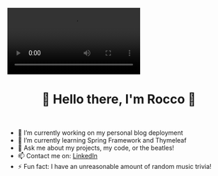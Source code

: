 ![Header](https://github.com/roccopaccione/roccopaccione/blob/main/Blue_LinkedIn_Banner.mp4)
<h1 align="center"> 🌚 Hello there, I'm Rocco 🌝</h1>
<br>

- 🔭 I’m currently working on my personal blog deployment
- 🌱 I’m currently learning Spring Framework and Thymeleaf
- 💬 Ask me about my projects, my code, or the beatles!
- 📫 Contact me on: [LinkedIn](https://www.linkedin.com/in/rocco-paccione-0359561bb/)
- ⚡ Fun fact: I have an unreasonable amount of random music trivia!
<!--
**roccopaccione/roccopaccione** is a ✨ _special_ ✨ repository because its `README.md` (this file) appears on your GitHub profile.
